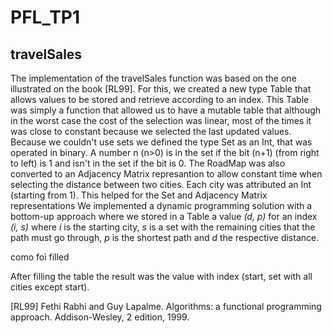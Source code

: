 # PFL_TP1

## travelSales

The implementation of the travelSales function was based on the one illustrated on the book [RL99]. 
For this, we created a new type Table that allows values to be stored and retrieve according to an index. This Table was simply a function that allowed us to have a mutable table that although in the worst case the cost of the selection was linear, most of the times it was close to constant because we selected the last updated values.
Because we couldn't use sets we defined the type Set as an Int, that was operated in binary. A number n (n>0) is in the set if the bit (n+1) (from right to left) is 1 and isn't in the set if the bit is 0.
The RoadMap was also converted to an Adjacency Matrix represantion to allow constant time when selecting the distance between two cities.
Each city was attributed an Int (starting from 1). This helped for the Set and Adjacency Matrix representations
We implemented a dynamic programming solution with a bottom-up approach where we stored in a Table a value *(d, p)* for an index *(i, s)* where *i* is the starting city, *s* is a set with the remaining cities that the path must go through, *p* is the shortest path and *d* the respective distance.

como foi filled

After filling the table the result was the value with index (start, set with all cities except start).




[RL99] Fethi Rabhi and Guy Lapalme. Algorithms: a functional programming approach. Addison-Wesley, 2 edition, 1999.

